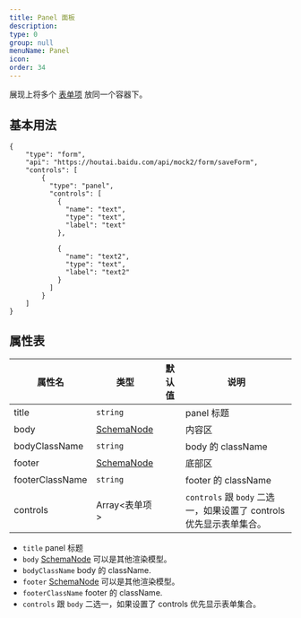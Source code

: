 ```yaml
---
title: Panel 面板
description:
type: 0
group: null
menuName: Panel
icon:
order: 34
---
```


展现上将多个 [表单项](./formItem) 放同一个容器下。

## 基本用法

```schema: scope="body"
{
    "type": "form",
    "api": "https://houtai.baidu.com/api/mock2/form/saveForm",
    "controls": [
        {
          "type": "panel",
          "controls": [
            {
              "name": "text",
              "type": "text",
              "label": "text"
            },

            {
              "name": "text2",
              "type": "text",
              "label": "text2"
            }
          ]
        }
    ]
}
```

## 属性表

| 属性名          | 类型                                 | 默认值 | 说明                                                                |
| --------------- | ------------------------------------ | ------ | ------------------------------------------------------------------- |
| title           | `string`                             |        | panel 标题                                                          |
| body            | [SchemaNode](../../types/schemanode) |        | 内容区                                                              |
| bodyClassName   | `string`                             |        | body 的 className                                                   |
| footer          | [SchemaNode](../../types/schemanode) |        | 底部区                                                              |
| footerClassName | `string`                             |        | footer 的 className                                                 |
| controls        | Array<表单项>                        |        | `controls` 跟 `body` 二选一，如果设置了 controls 优先显示表单集合。 |

- `title` panel 标题
- `body` [SchemaNode](../../types/schemanode) 可以是其他渲染模型。
- `bodyClassName` body 的 className.
- `footer` [SchemaNode](../../types/schemanode) 可以是其他渲染模型。
- `footerClassName` footer 的 className.
- `controls` 跟 `body` 二选一，如果设置了 controls 优先显示表单集合。
